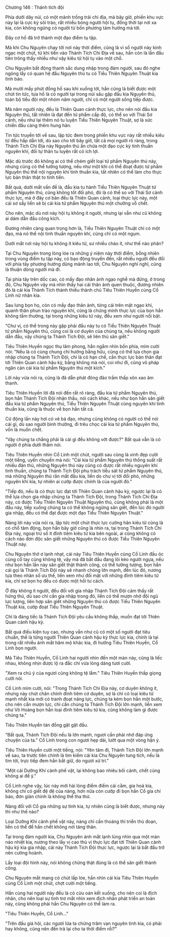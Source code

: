 




Chương 146 : Thánh tích đội


Phía dưới dãy núi, có một mảnh trống trải chi địa, mà bây giờ, phiến khu vực này lại là cực kỳ sôi trào, rất nhiều bóng người hội tụ, đồng thời tại nơi xa kia, còn không ngừng có người từ bốn phương tám hướng mà tới.

Đây cơ hồ đã trở thành một đạo điểm tụ tập.

Mà khi Chu Nguyên chạy tới nơi này thời điểm, cũng là vì số người này kinh ngạc một chút, từ khi tiến vào Thánh Tích Chi Địa về sau, hắn còn là lần đầu tiên trông thấy nhiều như vậy kiêu tử hội tụ vào một chỗ.

Chu Nguyên bất động thanh sắc dung nhập trong đám người, sau đó nghe ngóng lấy có quan hệ đầu Nguyên thú tu có Tiểu Thiên Nguyên Thuật kia tình báo.

Mà mười mấy phút đồng hồ sau khi xuống tới, hắn cũng là biết được một chút tin tức, tựa hồ là có người tại trong núi sâu gặp đầu kia Nguyên thú, toàn bộ tiểu đội một nhóm năm người, chỉ có một người sống tiếp được.

Mà năm người này, đều là Thiên Quan cảnh thực lực, cho nên nói đầu kia Nguyên thú, tất nhiên là đạt đến tứ phẩm cấp độ, có thể so với Thái Sơ cảnh, nếu như lại thêm nó tu luyện Tiểu Thiên Nguyên Thuật, sợ là sức chiến đấu càng thêm hung hãn.

Tin tức truyền tới về sau, lập tức đem trong phiến khu vực này rất nhiều kiêu tử đều hấp dẫn tới, dù sao cho tới bây giờ, tất cả mọi người rõ ràng, trong Thánh Tích Chi Địa này Nguyên thú ẩn chứa một đạo cực kỳ tinh thuần nguyên khí, đối tự thân tu luyện rất có ích lợi.

Mặc dù trước đó không ai có thể chém giết loại tứ phẩm Nguyên thú này, nhưng cũng có thể tưởng tượng, nếu như một khi có thể đoạt được tứ phẩm Nguyên thú thể nội nguyên khí tinh thuần kia, tất nhiên có thể làm cho thực lực bản thân thật to tinh tiến.

Bất quá, dưới mắt vấn đề là, đầu kia tu hành Tiểu Thiên Nguyên Thuật tứ phẩm Nguyên thú, cũng không tốt đối phó, đó là có thể so với Thái Sơ cảnh thực lực, mà ở đây cơ bản đều là Thiên Quan cảnh, loại thực lực này, một cái sơ sẩy liền sẽ bị cái kia tứ phẩm Nguyên thú một chưởng vỗ chết.

Cho nên, mặc dù nơi này hội tụ không ít người, nhưng lại vẫn như cũ không ai dám dẫn đầu công kích.

Đương nhiên càng quan trọng hơn là, Tiểu Thiên Nguyên Thuật chỉ có một đạo, mà nó thể nội tinh thuần nguyên khí, cũng chỉ có một ngụm.

Dưới mắt nơi này hội tụ không ít kiêu tử, sư nhiều cháo ít, như thế nào phân?

Tại Chu Nguyên trong lòng lóe ra những ý niệm này thời điểm, bỗng nhiên trong vùng điểm tụ tập này, có bạo động truyền đến, rất nhiều người đều đối với phía tây phương hướng dũng mãnh lao tới, Chu Nguyên nghĩ nghĩ, cũng là thuận dòng người mà đi.

Tại phía tây trên dốc cao, có mấy đạo nhân ảnh ngạo nghễ mà đứng, ở trong đó, Chu Nguyên vậy mà nhìn thấy hai cái thân ảnh quen thuộc, đương nhiên đó là cái kia Thánh Tích thành thiếu thành chủ Tiêu Thiên Huyền cùng Cổ Linh nữ nhân kia.

Sau lưng bọn họ, còn có mấy đạo thân ảnh, từng cái trên mặt ngạo khí, quanh thân phun trào nguyên khí, cũng là chứng minh thực lực của bọn hắn không tầm thường, tại trong những kiêu tử này, đều xem như người nổi bật.

"Chư vị, có thể trong này gặp phải đầu này tu có Tiểu Thiên Nguyên Thuật tứ phẩm Nguyên thú, cũng coi là cơ duyên của chúng ta, nếu không người dẫn đầu, vậy chúng ta Thánh Tích Đội, sẽ liên thủ săn giết."

Tiêu Thiên Huyền ngọc thụ lâm phong, hắn ngắm nhìn bốn phía, mỉm cười nói: "Nếu là có cùng chung chí hướng bằng hữu, cũng có thể lựa chọn gia nhập chúng ta Thánh Tích Đội, chỉ là có hạn chế, cần thực lực bản thân đạt tới Thiên Quan cảnh hậu kỳ, bằng không mà nói, coi như đi, cũng vô pháp ngăn cản cái kia tứ phẩm Nguyên thú một kích."

Lời này vừa nói ra, cũng là đã dẫn phát đông đảo trầm thấp xôn xao âm thanh.

Tiêu Thiên Huyền lời đã nói đến rất rõ ràng, đầu kia tứ phẩm Nguyên thú, bọn hắn Thánh Tích Đội nhận thầu, nói cách khác, nếu như bọn hắn săn giết đầu kia tứ phẩm Nguyên thú, Tiểu Thiên Nguyên Thuật cùng nguyên khí tinh thuần kia, cũng là thuộc về bọn hắn tất cả.

Cử động lần này hơi có vẻ bá đạo, nhưng cũng không có người có thể nói cái gì, dù sao người bình thường, đi trêu chọc cái kia tứ phẩm Nguyên thú, vốn là muốn chết.

"Vậy chúng ta chẳng phải là cái gì đều không vớt được?" Bất quá vẫn là có người ở phía dưới thầm nói.

Tiêu Thiên Huyền nhìn Cổ Linh một chút, người sau cũng là xinh đẹp cười một tiếng, uyển chuyển mà nói: "Cái kia tứ phẩm Nguyên thú thống suất rất nhiều đàn thú, những Nguyên thú này cũng có được rất nhiều nguyên khí tinh thuần, chúng ta Thánh Tích Đội phụ trách tiễu sát tứ phẩm Nguyên thú, mà những Nguyên thú rắn mất đầu kia, liền do chư vị tới đối phó, những nguyên khí kia, tự nhiên ai cướp được chính là của người đó."

"Tiếp đó, nếu là có thực lực đạt tới Thiên Quan cảnh hậu kỳ, ngược lại là có thể lựa chọn gia nhập chúng ta Thánh Tích Đội, trong Thánh Tích Chi Địa này, có được Tiểu Thiên Nguyên Thuật Nguyên thú, cũng không phải là một đầu này, tiếp xuống chúng ta có thể không ngừng săn giết, đến lúc đó người gia nhập, đều có thể đạt được một đạo Tiểu Thiên Nguyên Thuật."

Nàng lời này vừa nói ra, lập tức một chút thực lực cường hãn kiêu tử cũng là có chỗ tâm động, bọn hắn bây giờ cũng là nhìn ra, tại trong Thánh Tích Chi Địa này, ngoại trừ số ít đỉnh tiêm kiêu tử kia bên ngoài, ai cũng không có cách nào đơn độc săn giết những Nguyên thú có được Tiểu Thiên Nguyên Thuật này.

Chu Nguyên thờ ơ lạnh nhạt, cái này Tiêu Thiên Huyền cùng Cổ Linh đầu óc cùng cổ tay cũng không tệ, vậy mà đã bắt đầu đang lôi kéo người ngựa, nếu như bọn hắn lần này săn giết thật thành công, có thể tưởng tượng, bọn hắn cái gọi là Thánh Tích Đội này sẽ nhanh chóng lớn mạnh, đến lúc đó, nương tựa theo nhân số ưu thế, liền xem như đối mặt với những đỉnh tiêm kiêu tử kia, chỉ sợ bọn họ đều có được một hồi tư cách.

Ở đây không ít người, đều đối với gia nhập Thánh Tích Đội cảm thấy rất hứng thú, dù sao chỉ cần gia nhập trong đó, liền có thể mượn nhờ đội ngũ lực lượng, liên hợp săn giết những Nguyên thú có được Tiểu Thiên Nguyên Thuật kia, cướp đoạt Tiểu Thiên Nguyên Thuật.

Chỉ là đáng tiếc là Thánh Tích Đội yêu cầu không thấp, muốn đạt tới Thiên Quan cảnh hậu kỳ.

Bất quá điều kiện tuy cao, nhưng vẫn như cũ có một số người đạt tiêu chuẩn, thế là từng người Thiên Quan cảnh hậu kỳ thực lực kia, chính là tại trong rất nhiều ánh mắt hâm mộ khác kia, đi hướng Tiêu Thiên Huyền, Cổ Linh bọn người.

Mà Tiêu Thiên Huyền, Cổ Linh hai người nhìn đến một màn này, cũng là liếc nhau, không nhịn được lộ ra đắc chí vừa lòng dáng tươi cười.

"Xem ra chủ ý của ngươi cũng không tệ lắm." Tiêu Thiên Huyền thấp giọng cười nói.

Cổ Linh mỉm cười, nói: "Trong Thánh Tích Chi Địa này, cơ duyên không ít, nhưng này chút chân chính đỉnh tiêm cơ duyên, sợ là chỉ có loại kiêu tử mạnh nhất kia mới có tranh đoạt năng lực, chúng ta kém bọn hắn một bước, cho nên cần mượn lực, chỉ cần chúng ta Thánh Tích Đội lớn mạnh, liền xem như Võ Hoàng bọn hắn loại đỉnh tiêm kiêu tử kia, cũng không làm gì được chúng ta."

Tiêu Thiên Huyền tán đồng gật gật đầu.

"Bất quá, Thánh Tích Đội nếu là lớn mạnh, ngươi cần phải nhớ đáp ứng chuyện của ta." Cổ Linh trong con ngươi hẹp dài, lướt qua một vòng hận ý.

Tiêu Thiên Huyền cười một tiếng, nói: "Yên tâm đi, Thánh Tích Đội lớn mạnh về sau, ta trước tiên chính là tìm kiếm cái kia Chu Nguyên tung tích, nếu là tìm tới, trực tiếp đem hắn bắt giữ, do ngươi xử trí."

"Một cái Dưỡng Khí cảnh phế vật, lại không bao nhiêu bối cảnh, chết cũng không ai để ý."

Cổ Linh nghe vậy, lúc này mới hài lòng điểm điểm cái cằm, gia hoả kia, không chỉ có giết đệ đệ của nàng, hơn nữa còn cướp đi bọn hắn Cổ gia chí bảo, đơn giản chính là không thể tha thứ.

Nàng đối với Cổ gia những sự tình kia, tự nhiên cũng là biết được, nhưng này thì như thế nào?

Loại Dưỡng Khí cảnh phế vật này, nàng chỉ cần thoáng thi triển thủ đoạn, liền có thể để hắn chết không nơi táng thân.

Tại trong đám người kia, Chu Nguyên ánh mắt lạnh lùng nhìn qua một màn náo nhiệt kia, nương theo lấy vị cao thủ vị thực lực đạt tới Thiên Quan cảnh hậu kỳ kia gia nhập, cái này Thánh Tích Đội thực lực, ngược lại là bắt đầu trở nên cường hoành.

Lấy loại đội hình này, nói không chừng thật đúng là có thể săn giết thành công.

Chu Nguyên mắt mang có chút lấp lóe, hắn nhìn cái kia Tiêu Thiên Huyền cùng Cổ Linh một chút, chợt cười một tiếng.

Hắn cùng hai người này đều là có cừu oán kết xuống, cho nên coi là địch nhân, cho nên loại sự tình trơ mắt nhìn xem địch nhân phát triển an toàn này, cũng không phải hắn Chu Nguyên có thể làm ra.

"Tiêu Thiên Huyền, Cổ Linh..."

"Trên đấu giá hội, các ngươi lừa ta chừng trăm vạn nguyên tinh kia, có phải hay không, cũng nên đến trả lại cho ta thời điểm rồi?"





